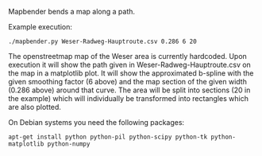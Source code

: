 Mapbender bends a map along a path.

Example execution:

	./mapbender.py Weser-Radweg-Hauptroute.csv 0.286 6 20

The openstreetmap map of the Weser area is currently hardcoded. Upon execution
it will show the path given in Weser-Radweg-Hauptroute.csv on the map in a
matplotlib plot. It will show the approximated b-spline with the given
smoothing factor (6 above) and the map section of the given width (0.286 above)
around that curve. The area will be split into sections (20 in the example)
which will individually be transformed into rectangles which are also plotted.

On Debian systems you need the following packages:

	apt-get install python python-pil python-scipy python-tk python-matplotlib python-numpy
